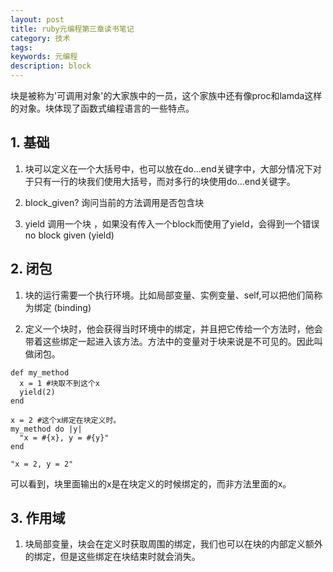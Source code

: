 ```yaml
---
layout: post
title: ruby元编程第三章读书笔记
category: 技术
tags:
keywords: 元编程
description: block
---
```


块是被称为'可调用对象'的大家族中的一员，这个家族中还有像proc和lamda这样的对象。块体现了函数式编程语言的一些特点。

## 1. 基础

1) 块可以定义在一个大括号中，也可以放在do...end关键字中，大部分情况下对于只有一行的块我们使用大括号，而对多行的块使用do...end关键字。

2) block_given? 询问当前的方法调用是否包含块

3) yield 调用一个块 ，如果没有传入一个block而使用了yield，会得到一个错误  no block given (yield)

## 2. 闭包

1) 块的运行需要一个执行环境。比如局部变量、实例变量、self,可以把他们简称为绑定 (binding)

2) 定义一个块时，他会获得当时环境中的绑定，并且把它传给一个方法时，他会带着这些绑定一起进入该方法。方法中的变量对于块来说是不可见的。因此叫做闭包。

```
def my_method
  x = 1 #块取不到这个x
  yield(2)
end

x = 2 #这个x绑定在块定义时。
my_method do |y|
  "x = #{x}, y = #{y}"
end

"x = 2, y = 2"
```
可以看到，块里面输出的x是在块定义的时候绑定的，而非方法里面的x。

## 3. 作用域

1) 块局部变量，块会在定义时获取周围的绑定，我们也可以在块的内部定义额外的绑定，但是这些绑定在块结束时就会消失。
